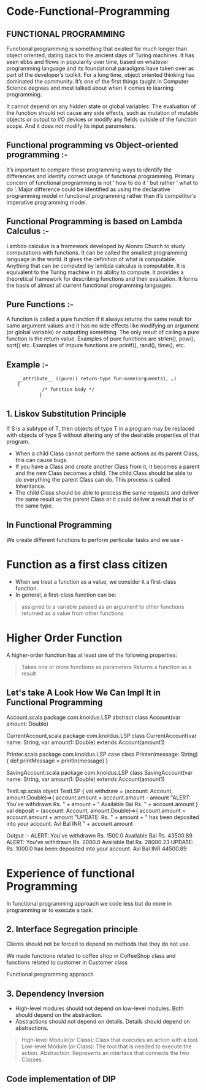 # Code-Functional-Programming

## FUNCTIONAL PROGRAMMING

Functional programming is something that existed for much longer than object oriented, dating back to the ancient days of Turing machines. It has seen ebbs and flows in popularity over time, based on whatever programming language and its foundational paradigms have taken over as part of the developer’s toolkit. For a long time, object oriented thinking has dominated the community. It’s one of the first things taught in Computer Science degrees and most talked about when it comes to learning programming.

It cannot depend on any hidden state or global variables. The evaluation of the function should not cause any side effects, such as mutation of mutable objects or output to I/O devices or modify any fields outside of the function scope. And it does not modify its input parameters.

## Functional programming vs Object-oriented programming :-

It’s important to compare these programming ways to identify the differences and identify correct usage of functional programming. Primary concern of functional programming is not ‘ how to do it ’ but rather ‘ what to do ’. Major difference could be identified as using the declarative programming model in functional programming rather than it’s competitor’s imperative programming model.


## Functional Programming is based on Lambda Calculus :-

Lambda calculus is a framework developed by Alonzo Church to study computations with functions. It can be called the smallest programming language in the world. It gives the definition of what is computable. Anything that can be computed by lambda calculus is computable. It is equivalent to the Turing machine in its ability to compute. It provides a theoretical framework for describing functions and their evaluation. It forms the basis of almost all current functional programming languages. 

## Pure Functions :-

A function is called a pure function if it always returns the same result for same argument values and it has no side effects like modifying an argument (or global variable) or outputting something. The only result of calling a pure function is the return value. Examples of pure functions are strlen(), pow(), sqrt() etc. Examples of impure functions are printf(), rand(), time(), etc.

## Example :-

		__attribute__ ((pure)) return-type fun-name(arguments1, …)
		{
                 /* function body */
                }

## 1. Liskov Substitution Principle
If S is a subtype of T, then objects of type T in a program may be replaced with objects of type S without altering any of the desirable properties of that program.

- When a child Class cannot perform the same actions as its parent Class, this can cause bugs.
- If you have a Class and create another Class from it, it becomes a parent and the new Class becomes a child. The child Class should be able to do everything the     parent Class can do. This process is called Inheritance.
- The child Class should be able to process the same requests and deliver the same result as the parent Class or it could deliver a result that is of the same type.

## In Functional Programming
We create different functions to perform perticular tasks and we use -

# Function as a first class citizen
- When we treat a function as a value, we consider it a first-class function.
- In general, a first-class function can be:
 > assigned to a variable
 > passed as an argument to other functions
 > returned as a value from other functions
# Higher Order Function
   A higher-order function has at least one of the following properties:
   > Takes one or more functions as parameters
   > Returns a function as a result
  
## Let's take A Look How We Can Impl It in Functional Programming
   
   Account.scala
       package com.knoldus.LSP
       abstract class Account(var amount: Double)

   CurrentAccount,scala
       package com.knoldus.LSP
       class CurrentAccount(var name: String, var amount1: Double) extends Account(amount1)
  
   Printer.scala 
       package com.knoldus.LSP
       case class Printer(message: String) {
       def printMessage = println(message)
       }
       
   SavingAccount.scala
       package com.knoldus.LSP
       class SavingAccount(var name: String, var amount1: Double) extends Account(amount1)
  
   TestLsp.scala
       object TestLSP {
       val withdraw = (account: Account, amount:Double)=>{
       account.amount = account.amount - amount
       "ALERT: You've withdrawn Rs. " + amount + " Available Bal Rs.  " + account.amount
       }
       val deposit = (account: Account, amount:Double)=>{
       account.amount = account.amount + amount
       "UPDATE: Rs. " + amount + " has been deposited into your account. Avl Bal INR " + account.amount
    
   Output :-
       ALERT: You've withdrawn Rs. 1500.0 Available Bal Rs.  43500.89
       ALERT: You've withdrawn Rs. 2000.0 Available Bal Rs.  28000.23
       UPDATE: Rs. 1000.0 has been deposited into your account. Avl Bal INR 44500.89
    
# Experience of functional Programming
In functional programming approach we code less but do more in programming or to execute a task.

## 2. Interface Segregation principle
Clients should not be forced to depend on methods that they do not use.

We made functions related to coffee shop in CoffeeShop class and functions related to customer in Customer class

Functional programming appraoch

## 3. Dependency Inversion
   - High-level modules should not depend on low-level modules. Both should depend on the abstraction.
   - Abstractions should not depend on details. Details should depend on abstractions.
> High-level Module(or Class): Class that executes an action with a tool.
> Low-level Module (or Class): The tool that is needed to execute the action.
> Abstraction: Represents an interface that connects the two Classes.

## Code implementation of DIP
